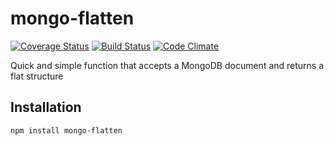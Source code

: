 # mongo-flatten
[![Coverage Status](https://coveralls.io/repos/github/johncrisostomo/mongo-flatten/badge.svg?branch=master)](https://coveralls.io/github/johncrisostomo/mongo-flatten?branch=master) [![Build Status](https://travis-ci.org/johncrisostomo/mongo-flatten.svg?branch=master)](https://travis-ci.org/johncrisostomo/mongo-flatten) [![Code Climate](https://codeclimate.com/github/johncrisostomo/mongo-flatten/badges/gpa.svg)](https://codeclimate.com/github/johncrisostomo/mongo-flatten)

Quick and simple function that accepts a MongoDB document and returns a flat structure

## Installation
```
npm install mongo-flatten
```
